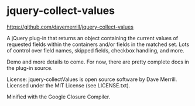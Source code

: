 jquery-collect-values
=====================

https://github.com/davemerrill/jquery-collect-values

A jQuery plug-in that returns an object containing the current values of requested fields within the containers and/or fields in the matched set. Lots of control over field names, skipped fields, checkbox handling, and more.

Demo and more details to come. For now, there are pretty complete docs in the plug-in source.

License:
    jquery-collectValues is open source software by Dave Merrill.
    Licensed under the MIT License (see LICENSE.txt).

Minified with the Google Closure Compiler.